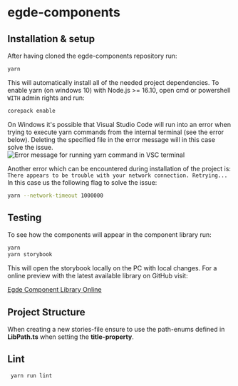 # egde-components

## Installation & setup

After having cloned the egde-components repository run:

```sh
yarn
```

This will automatically install all of the needed project dependencies.
To enable yarn (on windows 10) with Node.js >= 16.10, open cmd or powershell `WITH` admin rights and run:

```sh
corepack enable
```

On Windows it's possible that Visual Studio Code will run into an error when trying to execute yarn commands from the internal terminal (see the error below). Deleting the specified file in the error message will in this case solve the issue.  
![Error message for running yarn command in VSC terminal](https://i.imgur.com/HbfIOui.png)

Another error which can be encountered during installation of the project is:
`There appears to be trouble with your network connection. Retrying...`
In this case us the following flag to solve the issue:

```sh
yarn --network-timeout 1000000
```

## Testing

To see how the components will appear in the component library run:

```sh
yarn
yarn storybook
```

This will open the storybook locally on the PC with local changes. For a online preview with the latest available library on GitHub visit:

[Egde Component Library Online](https://egdeconsulting.github.io/egde-components)

## Project Structure

When creating a new stories-file ensure to use the path-enums defined in **LibPath.ts** when setting the **title-property**.

## Lint

```sh
 yarn run lint
```
